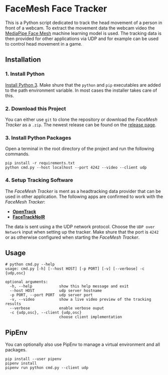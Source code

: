 # FaceMesh Face Tracker

This is a Python script dedicated to track the head movement of a person in front of a webcam. To extract the movement data the webcam video the [MediaPipe Face Mesh](https://google.github.io/mediapipe/solutions/face_mesh.html) machine learning model is used. The tracking data is then provided for other applications via UDP and for example can be used to control head movement in a game.

## Installation

### 1. Install Python
[Install Python 3](https://www.python.org/downloads/). Make shure that the `python` and `pip` executables are added to the path environment variable. In most cases the installer takes care of this.

### 2. Download this Project
You can either use `git` to clone the repository or download the *FaceMesh Tracker* as a `.zip`. The newest release can be found on the [release page](https://github.com/nralbrecht/facemesh-tracker/releases).

### 3. Install Python Packages
Open a terminal in the root directory of the project and run the following commands.
```
pip install -r requirements.txt
python cmd.py --host localhost --port 4242 --video --client udp
```

### 4. Setup Tracking Software
The *FaceMesh Tracker* is ment as a headtracking data provider that can be used in other application. The following apps are confirmed to work with the *FaceMesh Tracker*:

- [**OpenTrack**](https://github.com/opentrack/opentrack)
- [**FaceTrackNoIR**](http://www.facetracknoir.nl/home/default.htm)

The data is sent using a the UDP network protocol. Choose the `UDP over Network` input when setting up the tracker. Make shure that the port is `4242` or as otherwise configured when starting the *FaceMesh Tracker*.

## Usage
```
# python cmd.py --help
usage: cmd.py [-h] [--host HOST] [-p PORT] [-v] [--verbose] -c {udp,osc}

optional arguments:
  -h, --help            show this help message and exit
  --host HOST           udp server hostname
  -p PORT, --port PORT  udp server port
  -v, --video           show a live video preview of the tracking results
  --verbose             enable verbose ouput
  -c {udp,osc}, --client {udp,osc}
                        choose client implementation
```

## PipEnv
You can optionally also use PipEnv to manage a virtual environment and all packages.

```
pip install --user pipenv
pipenv install
pipenv run python cmd.py --client udp
```
